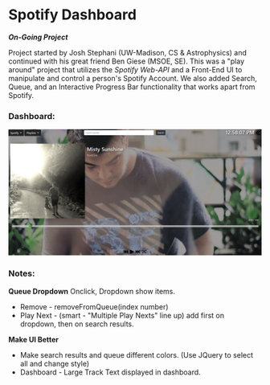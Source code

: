 # Spotify Dashboard
***On-Going Project***

Project started by Josh Stephani (UW-Madison, CS & Astrophysics) and continued with his great friend Ben Giese (MSOE, SE). This was a "play around" project that utilizes the *Spotify Web-API* and a Front-End UI to manipulate and control a person's Spotify Account. We also added Search, Queue, and an Interactive Progress Bar functionality that works apart from Spotify. 

### Dashboard: 
![alt text](https://github.com/jstephani2/dashboard/blob/master/public/images/README/Dashboard.png)

### Notes:

**Queue Dropdown**
Onclick, Dropdown show items.
- Remove - removeFromQueue(index number)
- Play Next - (smart - "Multiple Play Nexts" line up) add first on dropdown, then on search results.

**Make UI Better**
- Make search results and queue different colors. (Use JQuery to select all and change style)
- Dashboard - Large Track Text displayed in dashboard.
